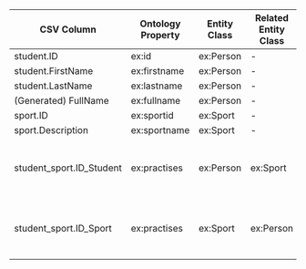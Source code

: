 | CSV Column            | Ontology Property | Entity Class | Related Entity Class | Subject Generation        | Join Condition                                                                 |
|-----------------------|-------------------|--------------|----------------------|---------------------------|--------------------------------------------------------------------------------|
| student.ID            | ex:id             | ex:Person    | -                    | ex:Person/{ID}            | -                                                                              |
| student.FirstName     | ex:firstname      | ex:Person    | -                    | ex:Person/{ID}            | -                                                                              |
| student.LastName      | ex:lastname       | ex:Person    | -                    | ex:Person/{ID}            | -                                                                              |
| (Generated) FullName  | ex:fullname       | ex:Person    | -                    | ex:Person/{ID}            | |
| sport.ID              | ex:sportid        | ex:Sport     | -                    | ex:Sport/{ID}             | -                                                                              |
| sport.Description     | ex:sportname      | ex:Sport     | -                    | ex:Sport/{ID}             | -                                                                              |
| student_sport.ID_Student | ex:practises    | ex:Person    | ex:Sport             | ex:Person/{ID_Student}    | Match student_sport.ID_Student = student.ID AND student_sport.ID_Sport = sport.ID |
| student_sport.ID_Sport  | ex:practises    | ex:Sport     | ex:Person            | ex:Sport/{ID_Sport}       | Match student_sport.ID_Sport = sport.ID AND student_sport.ID_Student = student.ID |

